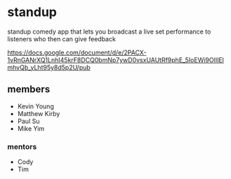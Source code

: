 # standup

standup comedy app that lets you broadcast a live set performance to listeners who then can give feedback

https://docs.google.com/document/d/e/2PACX-1vRnGANrXQ1LnhI45krF8DCQ0bmNp7ywD0vsxUAUtRf9phE_5IoEWi9OlIIElmhvQb_yLht95y8d5p2U/pub

## members
- Kevin Young
- Matthew Kirby
- Paul Su
- Mike Yim

### mentors
- Cody
- Tim

